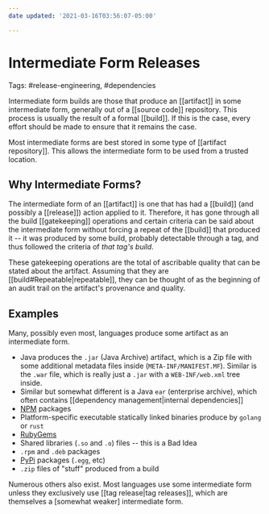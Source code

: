 ```yaml
---
date updated: '2021-03-16T03:56:07-05:00'

---
```


# Intermediate Form Releases

Tags: #release-engineering, #dependencies

Intermediate form builds are those that produce an [[artifact]] in some intermediate form, generally out of a [[source code]] repository.  This process is usually the result of a formal [[build]].  If this is the case, every effort should be made to ensure that it remains the case.

Most intermediate forms are best stored in some type of [[artifact repository]].  This allows the intermediate form to be used from a trusted location.

## Why Intermediate Forms?

The intermediate form of an [[artifact]] is one that has had a [[build]] (and possibly a [[release]]) action applied to it.  Therefore, it has gone through all the build [[gatekeeping]] operations and certain criteria can be said about the intermediate form without forcing a repeat of the [[build]] that produced it -- it was produced by some build, probably detectable through a tag, and thus followed the criteria of _that tag's build_.

These gatekeeping operations are the total of ascribable quality that can be stated about the artifact.  Assuming that they are [[build#Repeatable|repeatable]], they can be thought of as the beginning of an audit trail on the artifact's provenance and quality.

## Examples

Many, possibly even most, languages produce some artifact as an intermediate form.

- Java produces the `.jar` (Java Archive) artifact, which is a Zip file with some additional metadata files inside (`META-INF/MANIFEST.MF`).  Similar is the `.war` file, which is really just a `.jar` with a `WEB-INF/web.xml` tree inside.
- Similar but somewhat different is a Java `ear` (enterprise archive), which often contains [[dependency management|internal dependencies]]
- [NPM](https://www.npmjs.com/) packages
- Platform-specific executable statically linked binaries produce by `golang` or `rust`
- [RubyGems](https://rubygems.org/)
- Shared libraries (`.so` and `.o`) files -- this is a Bad Idea
- `.rpm` and `.deb` packages
- [PyPi](https://pypi.org/) packages (`.egg`, etc)
- `.zip` files of "stuff" produced from a build

Numerous others also exist.  Most languages use some intermediate form unless they exclusively use [[tag release|tag releases]], which are themselves a [somewhat weaker] intermediate form.
